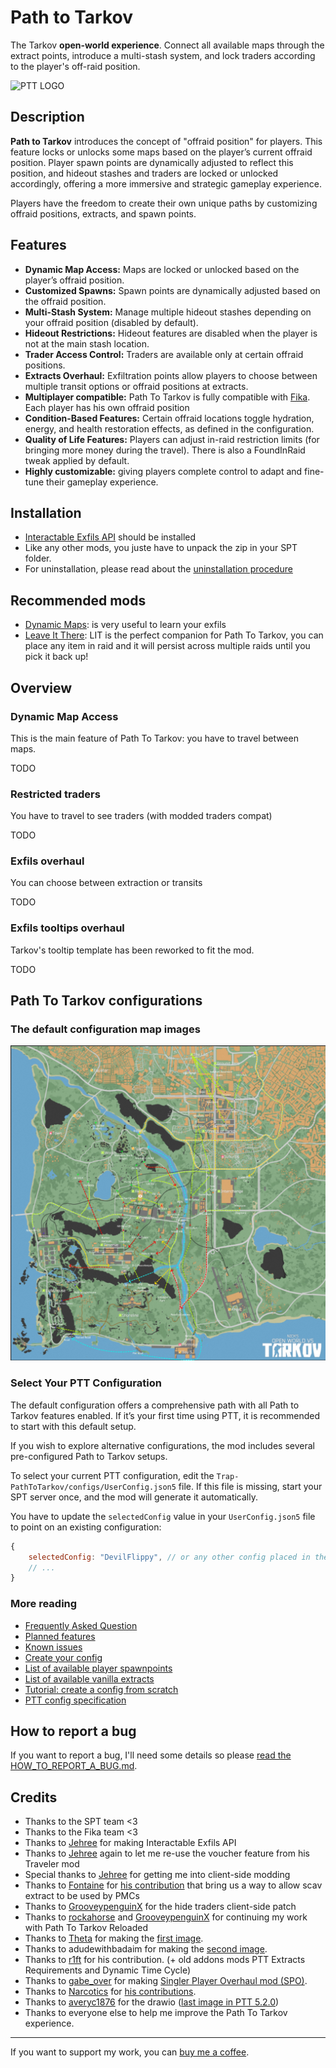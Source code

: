 # Path to Tarkov

The Tarkov **open-world experience**. Connect all available maps through the extract points, introduce a multi-stash system, and lock traders according to the player's off-raid position.

<img src="./LOGO.jpg" alt="PTT LOGO" width="125">

## Description

**Path to Tarkov** introduces the concept of "offraid position" for players. This feature locks or unlocks some maps based on the player’s current offraid position. Player spawn points are dynamically adjusted to reflect this position, and hideout stashes and traders are locked or unlocked accordingly, offering a more immersive and strategic gameplay experience.

Players have the freedom to create their own unique paths by customizing offraid positions, extracts, and spawn points.

## Features

- **Dynamic Map Access:** Maps are locked or unlocked based on the player’s offraid position.
- **Customized Spawns:** Spawn points are dynamically adjusted based on the offraid position.
- **Multi-Stash System:** Manage multiple hideout stashes depending on your offraid position (disabled by default).
- **Hideout Restrictions:** Hideout features are disabled when the player is not at the main stash location.
- **Trader Access Control:** Traders are available only at certain offraid positions.
- **Extracts Overhaul:** Exfiltration points allow players to choose between multiple transit options or offraid positions at extracts.
- **Multiplayer compatible:** Path To Tarkov is fully compatible with [Fika](https://github.com/project-fika). Each player has his own offraid position
- **Condition-Based Features:** Certain offraid locations toggle hydration, energy, and health restoration effects, as defined in the configuration.
- **Quality of Life Features:** Players can adjust in-raid restriction limits (for bringing more money during the travel). There is also a FoundInRaid tweak applied by default.
- **Highly customizable:** giving players complete control to adapt and fine-tune their gameplay experience.

## Installation
- [Interactable Exfils API](https://hub.sp-tarkov.com/files/file/2286-interactable-exfils-api/#overview) should be installed
- Like any other mods, you juste have to unpack the zip in your SPT folder.
- For uninstallation, please read about the [uninstallation procedure](./docs/HOW_TO_UNINSTALL.md)

## Recommended mods
- [Dynamic Maps](https://hub.sp-tarkov.com/files/file/1981-dynamic-maps/): is very useful to learn your exfils
- [Leave It There](https://hub.sp-tarkov.com/files/file/2572-leave-it-there/): LIT is the perfect companion for Path To Tarkov, you can place any item in raid and it will persist across multiple raids until you pick it back up!

## Overview

### Dynamic Map Access
This is the main feature of Path To Tarkov: you have to travel between maps.

TODO

### Restricted traders
You have to travel to see traders (with modded traders compat)

TODO

### Exfils overhaul
You can choose between extraction or transits

TODO

### Exfils tooltips overhaul
Tarkov's tooltip template has been reworked to fit the mod.

TODO

## Path To Tarkov configurations

### The default configuration map images

![image-default-ptt-config](./configs//Default/TarkovMapV2.jpg)

### Select Your PTT Configuration

The default configuration offers a comprehensive path with all Path to Tarkov features enabled. If it’s your first time using PTT, it is recommended to start with this default setup.

If you wish to explore alternative configurations, the mod includes several pre-configured Path to Tarkov setups. 

To select your current PTT configuration, edit the `Trap-PathToTarkov/configs/UserConfig.json5` file. If this file is missing, start your SPT server once, and the mod will generate it automatically.

You have to update the `selectedConfig` value in your `UserConfig.json5` file to point on an existing configuration:

   ```js
   {
       selectedConfig: "DevilFlippy", // or any other config placed in the `configs` folder
       // ...
   }
   ```

### More reading

- [Frequently Asked Question](./docs/FAQ.md)
- [Planned features](https://github.com/guillaumearm/PathToTarkov/issues?q=is%3Aopen+is%3Aissue+label%3Afeature)
- [Known issues](https://github.com/guillaumearm/PathToTarkov/issues?q=is:open+is:issue+label:bug)
- [Create your config](./docs/HOW_TO_CREATE_CONFIG.md)
- [List of available player spawnpoints](./configs/shared_player_spawnpoints.json5) 
- [List of available vanilla extracts](./ALL_EXFILS.md)
- [Tutorial: create a config from scratch](./docs/TUTORIAL_CONFIG.md)
- [PTT config specification](./docs/SPEC_CONFIG.md)


## How to report a bug
If you want to report a bug, I'll need some details so please [read the HOW_TO_REPORT_A_BUG.md](./docs/HOW_TO_REPORT_A_BUG.md).

## Credits
- Thanks to the SPT team <3
- Thanks to the Fika team <3
- Thanks to [Jehree](https://hub.sp-tarkov.com/user/32691-jehree/) for making Interactable Exfils API
- Thanks to [Jehree](https://hub.sp-tarkov.com/user/32691-jehree/) again to let me re-use the voucher feature from his Traveler mod
- Special thanks to [Jehree](https://hub.sp-tarkov.com/user/32691-jehree/) for getting me into client-side modding
- Thanks to [Fontaine](https://hub.sp-tarkov.com/user/9277-fontaine/) for [his contribution](https://github.com/guillaumearm/PathToTarkov/blob/fdecac5881eeb791661d4c31b9dc7e268546af71/PTT-Extracts/Patch.cs) that bring us a way to allow scav extract to be used by PMCs
- Thanks to [GrooveypenguinX](https://hub.sp-tarkov.com/user/34125-grooveypenguinx/) for the hide traders client-side patch
- Thanks to [rockahorse](https://hub.sp-tarkov.com/user/25630-rockahorse/) and [GrooveypenguinX](https://hub.sp-tarkov.com/user/34125-grooveypenguinx/) for continuing my work with Path To Tarkov Reloaded
- Thanks to [Theta](https://hub.sp-tarkov.com/user/17203-theta/) for making the [first image](./configs/LegacyPathToTarkovV4/PathToTarkovMapV2.3.1.png).
- Thanks to adudewithbadaim for making the [second image](./configs/LegacyPathToTarkovV4/tarkov_full_map2.jpg).
- Thanks to [r1ft](https://hub.sp-tarkov.com/user/11960-r1ft/) for his contribution. (+ old addons mods PTT Extracts Requirements and Dynamic Time Cycle)
- Thanks to [gabe_over](https://hub.sp-tarkov.com/user/18108-gabe-over/) for making [Singler Player Overhaul mod (SPO)](https://hub.sp-tarkov.com/files/file/574-spo-single-player-overhaul).
- Thanks to [Narcotics](https://hub.sp-tarkov.com/user/56420-narcotics/) for [his contributions](https://github.com/guillaumearm/PathToTarkov/pulls?q=is%3Apr+author%3ANarcoticsRx+).
- Thanks to [averyc1876](https://hub.sp-tarkov.com/user/63831-averyc1876/) for the drawio ([last image in PTT 5.2.0](./configs/LegacyPathToTarkovV5/PathToTarkov.png))
- Thanks to everyone else to help me improve the Path To Tarkov experience.

------

If you want to support my work, you can [buy me a coffe​e](https://ko-fi.com/trapcodien).
